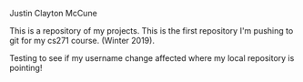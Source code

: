 Justin Clayton McCune

This is a repository of my projects. 
This is the first repository I'm pushing to git for my cs271 course. (Winter 2019). 


Testing to see if my username change affected where my local repository is pointing!


